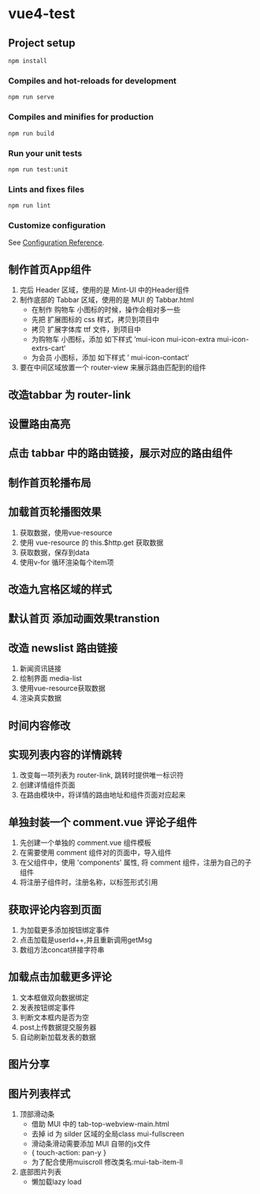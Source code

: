 # vue4-test

## Project setup
```
npm install
```

### Compiles and hot-reloads for development
```
npm run serve
```

### Compiles and minifies for production
```
npm run build
```

### Run your unit tests
```
npm run test:unit
```

### Lints and fixes files
```
npm run lint
```

### Customize configuration
See [Configuration Reference](https://cli.vuejs.org/config/).

## 制作首页App组件
1. 完后 Header 区域，使用的是 Mint-UI 中的Header组件
2. 制作底部的 Tabbar 区域，使用的是 MUI 的 Tabbar.html
    + 在制作 购物车 小图标的时候，操作会相对多一些
    + 先把 扩展图标的 css 样式，拷贝到项目中
    + 拷贝 扩展字体库 ttf 文件，到项目中
    + 为购物车 小图标，添加 如下样式 ’mui-icon mui-icon-extra mui-icon-extrs-cart‘
    + 为会员 小图标，添加 如下样式 ’ mui-icon-contact‘
3. 要在中间区域放置一个 router-view 来展示路由匹配到的组件

## 改造tabbar 为 router-link

## 设置路由高亮

## 点击 tabbar 中的路由链接，展示对应的路由组件

## 制作首页轮播布局

## 加载首页轮播图效果
1. 获取数据，使用vue-resource
2. 使用 vue-resource 的 this.$http.get 获取数据
3. 获取数据，保存到data
4. 使用v-for 循环渲染每个item项

## 改造九宫格区域的样式

## 默认首页 添加动画效果transtion

## 改造 newslist 路由链接
1. 新闻资讯链接
2. 绘制界面 media-list
3. 使用vue-resource获取数据
4. 渲染真实数据

## 时间内容修改

## 实现列表内容的详情跳转
1. 改变每一项列表为 router-link, 跳转时提供唯一标识符
2. 创建详情组件页面
3. 在路由模块中，将详情的路由地址和组件页面对应起来

## 单独封装一个 comment.vue 评论子组件
1. 先创建一个单独的 comment.vue 组件模板
2. 在需要使用 comment 组件对的页面中，导入组件
3. 在父组件中，使用 'components' 属性, 将 comment 组件，注册为自己的子组件
4. 将注册子组件时，注册名称，以标签形式引用

## 获取评论内容到页面
1. 为加载更多添加按钮绑定事件
2. 点击加载是userId++,并且重新调用getMsg
3. 数组方法concat拼接字符串

## 加载点击加载更多评论
1. 文本框做双向数据绑定
2. 发表按钮绑定事件
3. 判断文本框内是否为空
4. post上传数据提交服务器
5. 自动刷新加载发表的数据

## 图片分享

## 图片列表样式
1. 顶部滑动条
    + 借助 MUI 中的 tab-top-webview-main.html
    + 去掉 id 为 silder 区域的全局class mui-fullscreen
    + 滑动条滑动需要添加 MUI 自带的js文件 
    * {
        touch-action: pan-y 
    }
    + 为了配合使用muiscroll 修改类名:mui-tab-item-ll
2. 底部图片列表
    + 懒加载lazy load